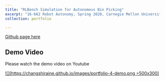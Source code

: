 ```yaml
---
title: "RLBench Simulation for Autonomous Bin Picking"
excerpt: "16-662 Robot Autonomy, Spring 2020, Carnegie Mellon University <br/><img src='/images/portfolio-4-demo.png'>"
collection: portfolio

---
```


[Github page here](https://github.com/aaronzguan/Autonomous-Bin-Picking)

Demo Video
---------------
Please watch the demo video on Youtube

[![](https://changshiraine.github.io/images/portfolio-4-demo.png =500x300)](https://www.youtube.com/watch?v=SxaQyB_vTLc&feature=youtu.be)